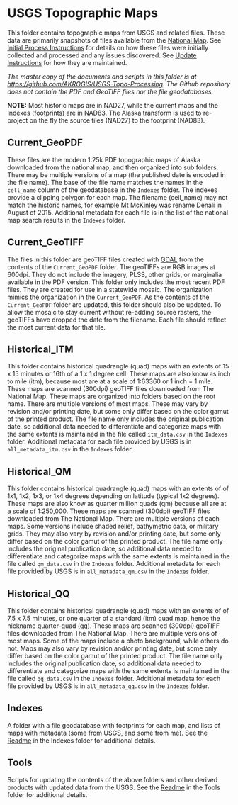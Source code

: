 # USGS Topographic Maps

This folder contains topographic maps from USGS and related files.
These data are primarily snapshots of files available from the
[National Map](https://viewer.nationalmap.gov). See
[Initial Process Instructions](Initial_Process_Instructions.md) for details
on how these files were initially collected and processed and any issues
discovered. See [Update Instructions](Update_Instructions.md) for how they are
maintained.

*The master copy of the documents and scripts in this folder is at
<https://github.com/AKROGIS/USGS-Topo-Processing>.  The Github repository
does not contain the PDF and GeoTIFF files nor the file geodatabases.*

**NOTE:** Most historic maps are in NAD27, while the current maps and the
Indexes (footprints) are in NAD83.  The Alaska transform is used to re-project
on the fly the source tiles (NAD27) to the footprint (NAD83).

## Current_GeoPDF

These files are the modern 1:25k PDF topographic maps of Alaska downloaded from
the national map, and then organized into sub folders.  There may be multiple
versions of a map (the published date is encoded in the file name).
The base of the file name matches the names in the `cell_name` column
of the geodatabase in the `Indexes` folder.  The indexes provide a clipping
polygon for each map. The filename (cell_name) may not match the historic
names, for example Mt McKinley was rename Denali in August of 2015. Additional
metadata for each file is in the list of the national map search results in the
`Indexes` folder.

## Current_GeoTIFF

The files in this folder are geoTIFF files created with [GDAL](https://gdal.org)
from the contents of the `Current_GeoPDF` folder. The geoTIFFs are RGB images at
600dpi. They do not include the imagery, PLSS, other grids, or marginalia
available in the PDF version.  This folder only includes the most recent PDF
files. They are created for use in a statewide mosaic. The organization mimics
the organization in the `Current_GeoPDF`. As the contents of the `Current_GeoPDF`
folder are updated, this folder should also be updated.  To allow the mosaic
to stay current without re-adding source rasters, the geoTIFFs have dropped
the date from the filename.  Each file should reflect the most current data
for that tile.

## Historical_ITM

This folder contains historical quadrangle (quad) maps with an extents of
15 x 15 minutes or 16th of a 1 x 1 degree cell. These maps are also know as
inch to mile (itm), because most are at a scale of 1:63360 or 1 inch = 1 mile.
These maps are scanned (300dpi) geoTIFF files downloaded from The National Map.
These maps are organized into folders based on the root name.  There are
multiple versions of most maps.  These may vary by revision and/or printing
date, but some only differ based on the color gamut of the printed product.
The file name only includes the original publication date, so additional data
needed to differentiate and categorize maps with the same extents is maintained
in the file called `itm_data.csv` in the `Indexes` folder. Additional metadata
for each file provided by USGS is in `all_metadata_itm.csv` in the `Indexes`
folder.

## Historical_QM

This folder contains historical quadrangle (quad) maps with an extents of
of 1x1, 1x2, 1x3, or 1x4 degrees depending on latitude (typical 1x2 degrees).
These maps are also know as quarter million quads (qm) because all are at a
scale of 1:250,000. These maps are scanned (300dpi) geoTIFF files downloaded
from The National Map. There are multiple versions of each maps.  Some versions
include shaded relief, bathymetric data, or military grids. They may also vary
by revision and/or printing date, but some only differ based on the color gamut
of the printed product. The file name only includes the original publication
date, so additional data needed to differentiate and categorize maps with the
same extents is maintained in the file called `qm_data.csv` in the `Indexes`
folder. Additional metadata for each file provided by USGS is in
`all_metadata_qm.csv` in the `Indexes` folder.

## Historical_QQ

This folder contains historical quadrangle (quad) maps with an extents of
of 7.5 x 7.5 minutes, or one quarter of a standard (itm) quad map, hence the
nickname quarter-quad (qq). These maps are scanned (300dpi) geoTIFF files
downloaded from The National Map. There are multiple versions of most maps.
Some of the maps include a photo background, while others do not. Maps may
also vary by revision and/or printing date, but some only differ based on the
color gamut of the printed product. The file name only includes the original
publication date, so additional data needed to differentiate and categorize
maps with the same extents is maintained in the file called `qq_data.csv` in
the `Indexes` folder. Additional metadata for each file provided by USGS is in
`all_metadata_qq.csv` in the `Indexes` folder.

## Indexes

A folder with a file geodatabase with footprints for each map, and lists of maps
with metadata (some from USGS, and some from me). See the
[Readme](Indexes/Readme.md) in the Indexes folder for additional details.

## Tools

Scripts for updating the contents of the above folders and other derived
products with updated data from the USGS.  See the [Readme](Tools/Readme.md) in
the Tools folder for additional details.
